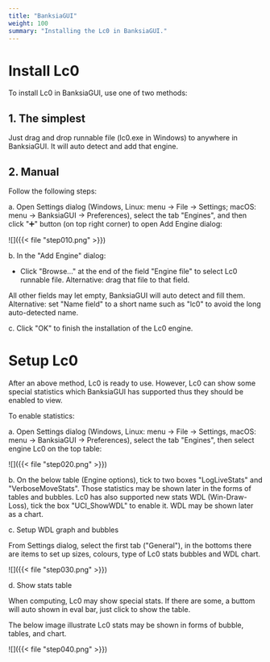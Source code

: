 ```yaml
---
title: "BanksiaGUI"
weight: 100
summary: "Installing the Lc0 in BanksiaGUI."
---
```


# Install Lc0

To install Lc0 in BanksiaGUI, use one of two methods:

## 1. The simplest

Just drag and drop runnable file (lc0.exe in Windows) to anywhere in BanksiaGUI. It will auto detect and add that engine.

## 2. Manual

Follow the following steps:

a. Open Settings dialog (Windows, Linux: menu → File → Settings; macOS: menu → BanksiaGUI → Preferences), select the  tab "Engines", and then click "➕" button (on top right corner) to open Add Engine dialog:

![]({{< file "step010.png" >}})

b. In the "Add Engine" dialog:

* Click "Browse..." at the end of the field "Engine file" to select Lc0 runnable file. Alternative: drag that file to that field.

All other fields may let empty, BanksiaGUI will auto detect and fill them. Alternative: set "Name field" to a short name such as "lc0" to avoid the long auto-detected name.

c. Click "OK" to finish the installation of the Lc0 engine.

# Setup Lc0

After an above method, Lc0 is ready to use. However, Lc0 can show some special statistics which BanksiaGUI has supported thus they should be enabled to view.

To enable statistics:

a. Open Settings dialog (Windows, Linux: menu → File → Settings, macOS: menu → BanksiaGUI → Preferences), select the  tab "Engines", then select engine Lc0 on the top table:

![]({{< file "step020.png" >}})

b. On the below table (Engine options), tick to two boxes "LogLiveStats" and "VerboseMoveStats". Those statistics may be shown later in the forms of tables and bubbles. Lc0 has also supported new stats WDL (Win-Draw-Loss), tick the box "UCI_ShowWDL" to enable it. WDL may be shown later as a chart.

c. Setup WDL graph and bubbles

From Settings dialog, select the first tab ("General"), in the bottoms there are items to set up  sizes, colours, type of Lc0 stats bubbles and WDL chart.

![]({{< file "step030.png" >}})

d. Show stats table

When computing, Lc0 may show special stats. If there are some, a buttom will auto shown in eval bar, just click to show the table.

The below image illustrate Lc0 stats may be shown in forms of bubble, tables, and chart.

![]({{< file "step040.png" >}})


